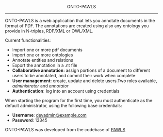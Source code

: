 <div align="center">
    ONTO-PAWLS
</div>

------------------------------------------------
  ONTO-PAWLS is a web application that lets you annotate documents in the format of PDF.
  The annotations are created using also any ontology you provide in N-triples, RDF/XML or OWL/XML.
  
  Current functionalities: 
- Import one or more pdf documents
- Import one or more ontologies
- Annotate entities and relations
- Export the annotation in a .nt file
- **Collaborative annotation:** assign portions of a document to different users to be annotated, and commit their work when complete
- **User management:** create, update and delete users.Two roles available, *administrator* and *annotator*
- **Authentication:** log into an account using credentials

When starting the program for the first time, you must authenticate as the default administrator, using the following base credentials:
- **Username**: devadmin@example.com
- **Password**: 12345

ONTO-PAWLS was developed from the codebase of <a href="https://github.com/allenai/pawls">PAWLS</a>.
